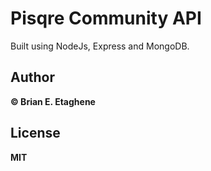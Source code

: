 # Pisqre Community API

Built using NodeJs, Express and MongoDB.

## Author

**©️ Brian E. Etaghene**

## License

**MIT**
